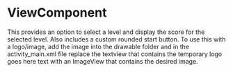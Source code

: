 # ViewComponent
This provides an option to select a level and display the score for the selected level.
Also includes a custom rounded start button.
To use this with a logo/image, add the image into the drawable folder and in the activity_main.xml file replace the textview that contains the temporary logo goes here text with an ImageView that contains the desired image.
